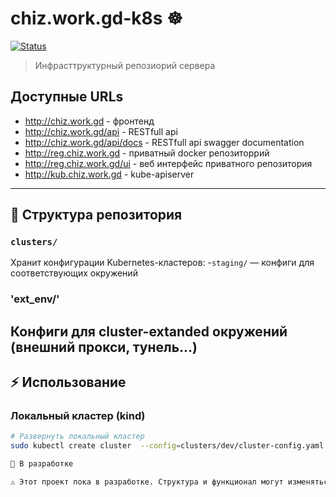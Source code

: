 # chiz.work.gd-k8s ☸️

[![Status](https://img.shields.io/badge/status-in%20development-yellow)](#)

> Инфрасттруктурный репозиорий сервера

## Доступные URLs

- http://chiz.work.gd - фронтенд
- http://chiz.work.gd/api - RESTfull api
- http://chiz.work.gd/api/docs - RESTfull api swagger documentation
- http://reg.chiz.work.gd - приватный docker репозиторрий
- http://reg.chiz.work.gd/ui - веб интерфейс приватного репозитория
- http://kub.chiz.work.gd - kube-apiserver




---

## 📂 Структура репозитория

### `clusters/`
Хранит конфигурации Kubernetes-кластеров:
-`staging/` — конфиги для соответствующих окружений  

### 'ext_env/' 
Конфиги для cluster-extanded окружений (внешний прокси, тунель...)
---

## ⚡ Использование

### Локальный кластер (kind)
```bash
# Развернуть локальный кластер
sudo kubectl create cluster  --config=clusters/dev/cluster-config.yaml

📝 В разработке

⚠️ Этот проект пока в разработке. Структура и функционал могут изменяться.
